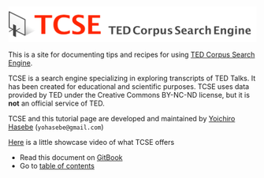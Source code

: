 <img src="images/tcse-logo.png" width="600px" />

This is a site for documenting tips and recipes for using [TED Corpus Search Engine](https://yohasebe.com/tcse).

TCSE is a search engine specializing in exploring transcripts of TED Talks. It has been created for educational and scientific purposes. TCSE uses data provided by TED under the Creative Commons BY-NC-ND license, but it is **not** an official service of TED.

TCSE and this tutorial page are developed and maintained by [Yoichiro Hasebe](https://yohasebe.com) \(`yohasebe@gmail.com`\)

[Here](https://youtu.be/zdCOk_lrauw) is a little showcase video of what TCSE offers

* Read this document on [GitBook](https://tcse.gitbook.io)
* Go to [table of contents](summary.md)

